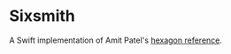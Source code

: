 # Sixsmith

A Swift implementation of Amit Patel's [hexagon reference](https://www.redblobgames.com/grids/hexagons/implementation.html).
